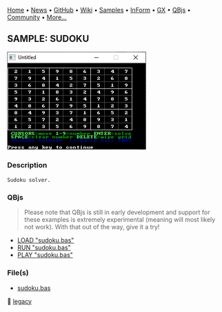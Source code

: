 [Home](https://qb64.com) • [News](../../news.md) • [GitHub](https://github.com/QB64Official/qb64) • [Wiki](https://github.com/QB64Official/qb64/wiki) • [Samples](../../samples.md) • [InForm](../../inform.md) • [GX](../../gx.md) • [QBjs](../../qbjs.md) • [Community](../../community.md) • [More...](../../more.md)

## SAMPLE: SUDOKU

![screenshot.png](img/screenshot.png)

### Description

```text
Sudoku solver.
```

### QBjs

> Please note that QBjs is still in early development and support for these examples is extremely experimental (meaning will most likely not work). With that out of the way, give it a try!

* [LOAD "sudoku.bas"](https://v6p9d9t4.ssl.hwcdn.net/html/5963335/index.html?src=https://qb64.com/samples/sudoku/src/sudoku.bas)
* [RUN "sudoku.bas"](https://v6p9d9t4.ssl.hwcdn.net/html/5963335/index.html?mode=auto&src=https://qb64.com/samples/sudoku/src/sudoku.bas)
* [PLAY "sudoku.bas"](https://v6p9d9t4.ssl.hwcdn.net/html/5963335/index.html?mode=play&src=https://qb64.com/samples/sudoku/src/sudoku.bas)

### File(s)

* [sudoku.bas](src/sudoku.bas)

🔗 [legacy](../legacy.md)
